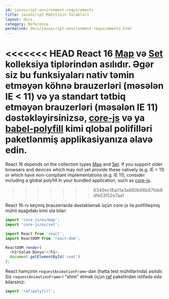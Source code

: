```yaml
---
id: javascript-environment-requirements
title: JavaScript Mühitinin Tələbləri
layout: docs
category: Reference
permalink: docs/javascript-environment-requirements.html
---
```


<<<<<<< HEAD
React 16 [Map](https://developer.mozilla.org/en-US/docs/Web/JavaScript/Reference/Global_Objects/Map) və [Set](https://developer.mozilla.org/en-US/docs/Web/JavaScript/Reference/Global_Objects/Set) kolleksiya tiplərindən asılıdır. Əgər siz bu funksiyaları nativ təmin etməyən köhnə brauzerləri (məsələn IE < 11) və ya standart tətbiq etməyən brauzerləri (məsələn IE 11) dəstəkləyirsinizsə, [core-js](https://github.com/zloirock/core-js) və ya [babel-polyfill](https://babeljs.io/docs/usage/polyfill/) kimi qlobal polifilləri paketlənmiş applikasiyanıza əlavə edin.
=======
React 16 depends on the collection types [Map](https://developer.mozilla.org/en-US/docs/Web/JavaScript/Reference/Global_Objects/Map) and [Set](https://developer.mozilla.org/en-US/docs/Web/JavaScript/Reference/Global_Objects/Set). If you support older browsers and devices which may not yet provide these natively (e.g. IE < 11) or which have non-compliant implementations (e.g. IE 11), consider including a global polyfill in your bundled application, such as [core-js](https://github.com/zloirock/core-js).
>>>>>>> 6349ec18a01a3a880b66b87feb8dfe53f52e7aaf

React 16-nı keçmiş brauzerlərdə dəstəkləmək üçün core-js ilə polifilləşmiş mühit aşağıdakı kimi ola bilər:

```js
import 'core-js/es/map';
import 'core-js/es/set';

import React from 'react';
import ReactDOM from 'react-dom';

ReactDOM.render(
  <h1>Salam Dünya!</h1>,
  document.getElementById('root')
);
```

React həmçinin `requestAnimationFrame`-dən (hətta test mühitlərində) asılıdır.  
Siz `requestAnimationFrame`-i "shim" etmək üçün [raf](https://www.npmjs.com/package/raf) paketindən istifadə edə bilərsiniz:

```js
import 'raf/polyfill';
```
